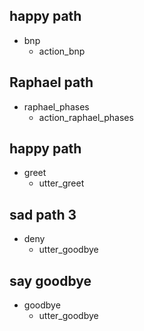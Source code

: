 
## happy path
* bnp
  - action_bnp

## Raphael path
* raphael_phases
  - action_raphael_phases

## happy path
* greet
  - utter_greet

## sad path 3
* deny
  - utter_goodbye

## say goodbye
* goodbye
  - utter_goodbye


